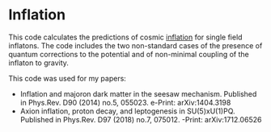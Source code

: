 # Inflation

This code calculates the predictions of cosmic [inflation](https://en.wikipedia.org/wiki/Inflation_(cosmology)) for single field inflatons. The code includes the two non-standard cases of the presence of quantum corrections to the potential and of non-minimal coupling of the inflaton to gravity.

This code was used for my papers:
* Inflation and majoron dark matter in the seesaw mechanism. Published in Phys.Rev. D90 (2014) no.5, 055023. e-Print: arXiv:1404.3198
* Axion inflation, proton decay, and leptogenesis in SU(5)xU(1)PQ. Published in Phys.Rev. D97 (2018) no.7, 075012. -Print: arXiv:1712.06526
